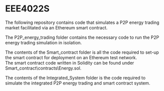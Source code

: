 # EEE4022S

The following repository contains code that simulates a P2P energy trading market facilitated via an Ethereum smart contract.

The P2P_energy_trading folder contains the necessary code to run the P2P energy trading simulation in isolation.

The contents of the Smart_contract folder is all the code required to set-up the smart contract for deployment on an Ethereum test network.  
The smart contract code written in Solidity can be found under Smart_contract\contracts\Energy.sol.

The contents of the Integrated_System folder is the code required to simulate the integrated P2P energy trading and smart contract system.
